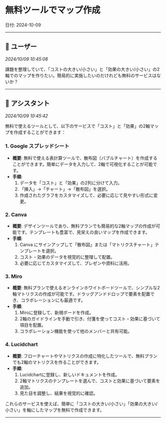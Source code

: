 # 無料ツールでマップ作成

日付: 2024-10-09

---

## 👤 ユーザー
*2024/10/09 10:45:08*

課題を整理していて、「コストの大きい/小さい」と「効果の大きい/小さい」の2軸でのマップを作りたい。簡易的に実施したいのだけれども無料のサービスはないか？

---

## 🤖 アシスタント
*2024/10/09 10:45:42*

無料で使えるツールとして、以下のサービスで「コスト」と「効果」の2軸マップを作成することができます：

### 1. **Google スプレッドシート**
   - **概要**: 無料で使える表計算ツールで、散布図（バブルチャート）を作成することができます。簡単にデータを入力して、2軸で可視化することが可能です。
   - **手順**:
     1. データを「コスト」と「効果」の2列に分けて入力。
     2. 「挿入」→「チャート」→「散布図」を選択。
     3. 作成されたグラフをカスタマイズして、必要に応じて見やすい形式に変更。

### 2. **Canva**
   - **概要**: デザインツールであり、無料プランでも簡易的な2軸マップの作成が可能です。テンプレートも豊富で、見栄えの良いマップを作成できます。
   - **手順**:
     1. Canva にサインアップして「散布図」または「マトリクスチャート」テンプレートを選択。
     2. コスト・効果のデータを視覚的に整理して配置。
     3. 必要に応じてカスタマイズして、プレゼンや資料に活用。

### 3. **Miro**
   - **概要**: 無料プランで使えるオンラインホワイトボードツールで、シンプルな2軸マトリクスの作成が可能です。ドラッグアンドドロップで要素を配置でき、コラボレーションにも最適です。
   - **手順**:
     1. Miroに登録して、新規ボードを作成。
     2. 2軸のガイドラインを手動で引き、付箋を使ってコスト・効果に基づいて項目を配置。
     3. コラボレーション機能を使って他のメンバーと共有可能。

### 4. **Lucidchart**
   - **概要**: フローチャートやマトリクスの作成に特化したツールで、無料プランでも2軸のマトリクスを作ることができます。
   - **手順**:
     1. Lucidchartに登録し、新しいドキュメントを作成。
     2. 2軸マトリクスのテンプレートを選んで、コストと効果に基づいて要素を追加。
     3. 見た目を調整し、結果を視覚的に確認。

これらのサービスを使えば、簡単に「コストの大きい/小さい」「効果の大きい/小さい」を軸にしたマップを無料で作成できます。

---
